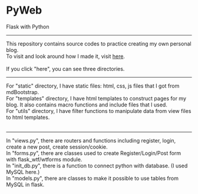 # PyWeb
Flask with Python
<hr>

This repository contains source codes to practice creating my own personal blog. <br>
To visit and look around how I made it, visit [here](https://github.com/dohyekim/PyWeb/tree/master/helloflask). <br>
<br>
If you click "here", you can see three directories.<br>
<hr>
For "static" directory, I have static files: html, css, js files that I got from mdBootstrap.<br>
For "templates" directory, I have html templates to construct pages for my blog. It also contains macro functions and include files that I used.<br>
For "utils" directory, I have filter functions to manipulate data from view files to html templates.<br>
<br>
<hr>
In "views.py", there are routers and functions including register, login, create a new post, create session/cookie.<br>
In "forms.py", there are classes used to create Register/Login/Post form with flask_wtf/wtforms module.<br>
In "init_db.py", there is a function to connect python with database. (I used MySQL here.)  <br>
In "models.py", there are classes to make it possible to use tables from MySQL in flask.<br>
